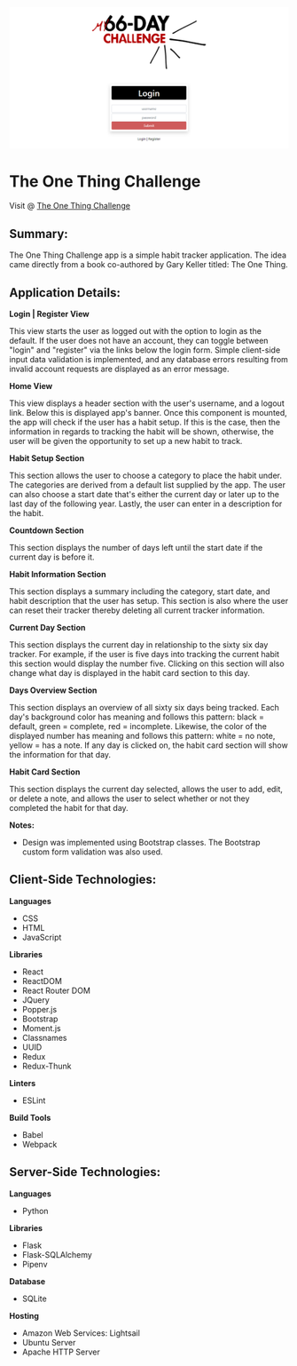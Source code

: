 ![](screenshot.png)

# The One Thing Challenge

Visit @ [The One Thing Challenge](http://the-one-thing-challenge.54.218.142.71.xip.io)

## Summary:

The One Thing Challenge app is a simple habit tracker application. The idea came directly from a book co-authored by Gary Keller titled: The One Thing.

## Application Details:

**Login | Register View**

This view starts the user as logged out with the option to login as the default. If the user does not have an account, they can toggle between "login" and "register" via the links below the login form. Simple client-side input data validation is implemented, and any database errors resulting from invalid account requests are displayed as an error message.

**Home View**

This view displays a header section with the user's username, and a logout link. Below this is displayed app's banner. Once this component is mounted, the app will check if the user has a habit setup. If this is the case, then the information in regards to tracking the habit will be shown, otherwise, the user will be given the opportunity to set up a new habit to track.

**Habit Setup Section**

This section allows the user to choose a category to place the habit under. The categories are derived from a default list supplied by the app. The user can also choose a start date that's either the current day or later up to the last day of the following year. Lastly, the user can enter in a description for the habit.

**Countdown Section**

This section displays the number of days left until the start date if the current day is before it.

**Habit Information Section**

This section displays a summary including the category, start date, and habit description that the user has setup. This section is also where the user can reset their tracker thereby deleting all current tracker information.

**Current Day Section**

This section displays the current day in relationship to the sixty six day tracker. For example, if the user is five days into tracking the current habit this section would display the number five. Clicking on this section will also change what day is displayed in the habit card section to this day.

**Days Overview Section**

This section displays an overview of all sixty six days being tracked. Each day's background color has meaning and follows this pattern: black = default, green = complete, red = incomplete. Likewise, the color of the displayed number has meaning and follows this pattern: white = no note, yellow = has a note. If any day is clicked on, the habit card section will show the information for that day.

**Habit Card Section**

This section displays the current day selected, allows the user to add, edit, or delete a note, and allows the user to select whether or not they completed the habit for that day.


**Notes:**
- Design was implemented using Bootstrap classes. The Bootstrap custom form validation was also used.

## Client-Side Technologies:

**Languages**

- CSS
- HTML
- JavaScript

**Libraries**

- React
- ReactDOM
- React Router DOM
- JQuery
- Popper.js
- Bootstrap
- Moment.js
- Classnames
- UUID
- Redux
- Redux-Thunk

**Linters**

- ESLint

**Build Tools**

- Babel
- Webpack

## Server-Side Technologies:

**Languages**

- Python

**Libraries**

- Flask
- Flask-SQLAlchemy
- Pipenv

**Database**

- SQLite

**Hosting**

- Amazon Web Services: Lightsail
- Ubuntu Server
- Apache HTTP Server
